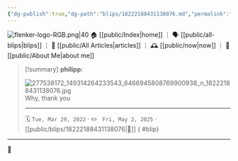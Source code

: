 ```yaml
---
{"dg-publish":true,"dg-path":"blips/18222188431138076.md","permalink":"/blips/18222188431138076/","title":"philipp on instagram @ 2022-03-29"}
---
```



<div class="transclusion internal-embed is-loaded"><div class="markdown-embed">




![flenker-logo-RGB.png|40](/img/user/attachments/flenker-logo-RGB.png)
🏠 [[public/Index\|home]]  ⋮ 🗣️ [[public/all-blips\|blips]] ⋮  📝 [[public/All Articles\|articles]]  ⋮ 🕰️ [[public/now\|now]] ⋮ 🪪 [[public/About Me\|about me]]


</div></div>


> [!summary] **philipp**:
>
> ![277538172_149314264233543_6466945808769900938_n_18222188431138076.jpg](/img/user/attachments/277538172_149314264233543_6466945808769900938_n_18222188431138076.jpg)
> Why, thank you
> - - -
>
> 🗓️ <code>Tue, Mar 29, 2022</code>  · ✏️ <code> Fri, May 2, 2025</code>  · [[public/blips/18222188431138076\|🔗]]
{ #blip}


- - -

 👾
